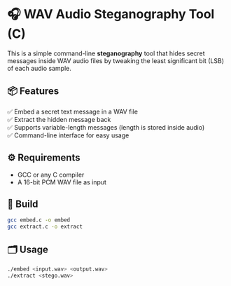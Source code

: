 # 🎧 WAV Audio Steganography Tool (C)

This is a simple command-line **steganography** tool that hides secret messages inside WAV audio files by tweaking the least significant bit (LSB) of each audio sample.


## 📦 Features

✅ Embed a secret text message in a WAV file  
✅ Extract the hidden message back  
✅ Supports variable-length messages (length is stored inside audio)  
✅ Command-line interface for easy usage  


## ⚙️ Requirements

- GCC or any C compiler
- A 16-bit PCM WAV file as input


## 🚀 Build

```bash
gcc embed.c -o embed
gcc extract.c -o extract
````


## 🗂️ Usage

```bash
./embed <input.wav> <output.wav>
./extract <stego.wav>
```



